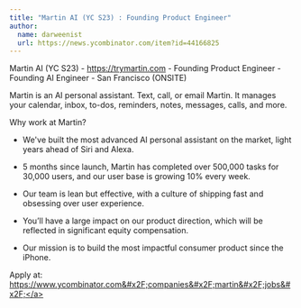 ```yaml
---
title: "Martin AI (YC S23) : Founding Product Engineer"
author:
  name: darweenist
  url: https://news.ycombinator.com/item?id=44166825
---
```

Martin AI (YC S23) - <a href="https:&#x2F;&#x2F;trymartin.com">https:&#x2F;&#x2F;trymartin.com</a> - Founding Product Engineer - Founding AI Engineer - San Francisco (ONSITE)

Martin is an AI personal assistant. Text, call, or email Martin. It manages your calendar, inbox, to-dos, reminders, notes, messages, calls, and more.

Why work at Martin?

- We&#x27;ve built the most advanced AI personal assistant on the market, light years ahead of Siri and Alexa.

- 5 months since launch, Martin has completed over 500,000 tasks for 30,000 users, and our user base is growing 10% every week.

- Our team is lean but effective, with a culture of shipping fast and obsessing over user experience.

- You’ll have a large impact on our product direction, which will be reflected in significant equity compensation.

- Our mission is to build the most impactful consumer product since the iPhone.

Apply at: <a href="https:&#x2F;&#x2F;www.ycombinator.com&#x2F;companies&#x2F;martin&#x2F;jobs&#x2F;">https:&#x2F;&#x2F;www.ycombinator.com&#x2F;companies&#x2F;martin&#x2F;jobs&#x2F;</a>
<JobApplication />
